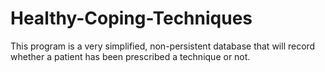 # Healthy-Coping-Techniques
 This program is a very simplified, non-persistent database that will record whether a patient has been prescribed a technique or not.
